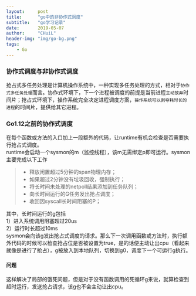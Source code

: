 ```yaml
---
layout:     post
title:      "go中的非协作式调度"
subtitle:   "go学习记录"
date:       2019-05-07
author:     "CHuiL"
header-img: "img/go-bg.png"
tags:
    - Go
---
```


### 协作式调度与非协作式调度
抢占式多任务处理是计算机操作系统中，一种实现多任务处理的方式，相对于`协作式多任务处理`而言。协作式环境下，下一个进程被调度的前提是当前进程`主动放弃`时间片；抢占式环境下，操作系统完全决定进程调度方案，`操作系统可以剥夺耗时长的进程`的时间片，提供给其它进程。

### Go1.12之前的协作式调度
在每个函数或方法的入口加上一段额外的代码，让runtime有机会检查是否需要执行抢占式调度。  
runtime会启动一个sysmon的m（监控线程），该m无需绑定p即可运行。sysmon主要完成以下工作
> - 释放闲置超过5分钟的span物理内存；
> - 如果超过2分钟没有垃圾回收，强制执行；
> - 将长时间未处理的netpoll结果添加到任务队列；
> - 向长时间运行的G任务发出抢占调度；
> - 收回因syscall长时间阻塞的P；  
  
其中，长时间运行的g包括  
1）进入系统调用阻塞超过20us  
2）运行时长超过10ms  
sysmon会向该g发出抢占式调度的请求。那么下一次调用函数或方法时，执行额外代码的时候可以检查抢占位是否被设置为true，是的话便主动让出cpu（看起来就像是进行了抢占），g被放入到本地队列，切换到g0，调度下一个可运行g执行。

#### 问题
这样解决了局部的饿死问题，但是对于没有函数调用的死循环g来说，就算检查到超时运行，发送抢占请求，该g也不会主动让出cpu。